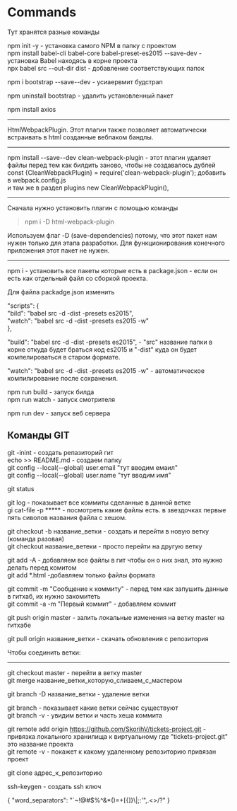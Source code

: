 # Commands
Тут хранятся разные команды



npm init -y  - установка самого NPM в папку с проектом </br>
npm install babel-cli babel-core babel-preset-es2015 --save-dev   - установка Babel находясь в корне проекта</br>
npx babel src --out-dir dist   - добавление соответствующих папок</br>

npm i bootstrap --save--dev   - усиаервмит будстрап </br>

npm uninstall bootstrap   -  удалить установленный пакет </br>


npm install axios

---------------------
HtmlWebpackPlugin. Этот плагин также позволяет автоматически встраивать в html созданные вебпаком бандлы.</br>


------
npm install --save--dev clean-webpack-plugin  - этот плагин удаляет файлы перед тем как билдить заново, чтобы не создавалось дублей
const {CleanWebpackPlugin} = require('clean-webpack-plugin');  добавить в webpack.config.js </br>
и там же в раздел  plugins    new CleanWebpackPlugin(), 


----
Сначала нужно установить плагин с помощью команды </br>

> npm i -D  html-webpack-plugin</br>

Используем флаг -D (save-dependencies) потому, что этот пакет нам нужен только для этапа разработки. Для функционирования конечного приложения этот пакет не нужен.</br>

-------------------



npm i   -  установить все пакеты которые есть в package.json - если он есть как отдельный файл со сборкой проекта.

Для файла packadge.json изменить


  "scripts": {</br>
    "bild": "babel src -d -dist -presets es2015",</br>
    "watch": "babel src -d -dist -presets es2015 -w"</br>
  },
 
"build": "babel src -d -dist -presets es2015",   -  "src" название папки в корне откуда будет браться код es2015 и "-dist" куда он будет компелироваться в старом формате.
 
 "watch": "babel src -d -dist -presets es2015 -w"  - автоматическое компилирование после сохранения. 


npm run build  - запуск  билда</br>
npm run watch - запуск смотрителя </br>

npm run dev  - запуск веб сервера</br>



Команды GIT
----

git -inint   - создать репазиторий гит</br>
echo >> README.md - создаем папку </br>
git config --local(--global) user.email "тут вводим емаил"</br>
git config --local(--global) user.name "тут вводим имя"</br>

git status</br>

git log  - показывает все коммиты сделанные в данной ветке</br>
gi cat-file -p ***** - посмотреть какие файлы есть. в звездочках первые пять сиволов названия файла с хешом.</br>

git checkout -b название_ветки  - создать и перейти в новую ветку (команда разовая)</br>
git checkout название_ветеки - просто перейти на другую ветку </br>

git add -A  - добавляем все файлы в гит чтобы он о них знал, это нужно делать перед комитом</br>
git add *.html   -добавляем только файлы формата </br>

git commit -m "Сообщение к коммиту"  - перед тем как запушить данные в гитхаб, их нужно закомитеть</br>
git commit -a -m "Первый коммит"  - добавляем коммит</br>


git push origin master  - залить локальные изменения на ветку master на гитхабе</br>

git pull origin название_ветки - скачать обновления с репозитория</br>

Чтобы соединить ветки:</br>

--------
git checkout master - перейти в ветку master</br>
git merge название_ветки_которую_сливаем_с_мастером</br>

git branch -D название_ветки - удаление ветки</br>

git branch - показывает какие ветки сейчас существуют</br>
git branch -v - увидим ветки и часть хеша коммита</br>


 

git remote add origin https://github.com/SkorihV/tickets-project.git   - привязка локального хранилища к виртуальному где "tickets-project.git" это название проекта </br>
git remote -v   - покажет к какому удаленному репозиторию привязан проект</br>


git clone адрес_к_репозиторию</br>


ssh-keygen - создать ssh ключ </br>


{
 	"word_separators": "`~!@#$%^&*()=+[{]}\\|;:'\",.<>/?"
}







